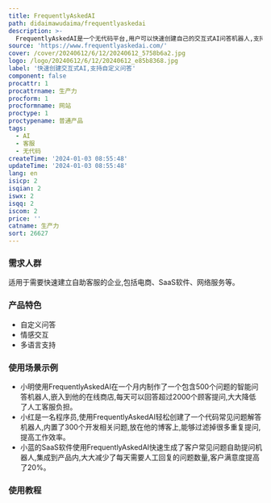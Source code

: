 ```yaml
---
title: FrequentlyAskedAI
path: didaimawudaima/frequentlyaskedai
description: >-
  FrequentlyAskedAI是一个无代码平台,用户可以快速创建自己的交互式AI问答机器人,支持自定义问题及答案。用户可以将机器人嵌入到自己的网站、小程序等,来回答客户的常见问题,提高转化率。关键功能包括:自定义问答、情感交互、多语言支持等。适用于各类企业的客户服务场景,可以24小时回答客户问题,降低人工客服成本。
source: 'https://www.frequentlyaskedai.com/'
cover: /cover/20240612/6/12/20240612_5758b6a2.jpg
logo: /logo/20240612/6/12/20240612_e85b8368.jpg
label: '快速创建交互式AI,支持自定义问答'
component: false
procattr: 1
procattrname: 生产力
procform: 1
procformname: 网站
proctype: 1
proctypename: 普通产品
tags:
  - AI
  - 客服
  - 无代码
createTime: '2024-01-03 08:55:48'
updateTime: '2024-01-03 08:55:48'
lang: en
isicp: 2
isqian: 2
iswx: 2
isqq: 2
iscom: 2
price: ''
catname: 生产力
sort: 26627
---
```




### 需求人群
适用于需要快速建立自助客服的企业,包括电商、SaaS软件、网络服务等。

### 产品特色
- 自定义问答
- 情感交互
- 多语言支持

### 使用场景示例
- 小明使用FrequentlyAskedAI在一个月内制作了一个包含500个问题的智能问答机器人,嵌入到他的在线商店,每天可以回答超过2000个顾客提问,大大降低了人工客服负担。
- 小红是一名程序员,使用FrequentlyAskedAI轻松创建了一个代码常见问题解答机器人,内置了300个开发相关问题,放在他的博客上,能够过滤掉很多重复提问,提高工作效率。
- 小蓝的SaaS软件使用FrequentlyAskedAI快速生成了客户常见问题自助提问机器人,集成到产品内,大大减少了每天需要人工回复的问题数量,客户满意度提高了20%。

### 使用教程


  
